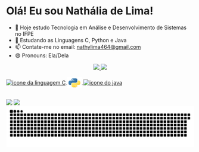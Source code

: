 # Olá! Eu sou Nathália de Lima!


- 🔭 Hoje estudo Tecnologia em Análise e Desenvolvimento de Sistemas no IFPE
- 🌱 Estudando as Linguagens C, Python e Java
- 📫 Contate-me no email: nathylima464@gmail.com
- 😄 Pronouns: Ela/Dela
  
<div align="center">
  <a href="https://github.com/nathalialimaa">
  <img height="180em" src="https://github-readme-stats.vercel.app/api?username=nathalialimaa&show_icons=true&theme=dracula&include_all_commits=true&count_private=true"/>
  <img height="180em" src="https://github-readme-stats.vercel.app/api/top-langs/?username=nathalialimaa&layout=compact&langs_count=7&theme=dracula"/>
</div>

<div style="display: inline_block"><br>
  <img align="center" alt="icone da linguagem C" height="30" width="40" src="https://img.icons8.com/?size=512&id=shQTXiDQiQVR&format=png">
  
  <img align="center" alt="icone do python" height="30" width="40" src="https://raw.githubusercontent.com/devicons/devicon/master/icons/python/python-original.svg">

  <img align="center" alt="icone do java" height="30" width="40" src="https://cdn.jsdelivr.net/gh/devicons/devicon@latest/icons/java/java-original-wordmark.svg">
  
</div>

## 

<div>
  <a href="https://instagram.com/nathylimaa14" target="_blank"><img src="https://img.shields.io/badge/-Instagram-%23E4405F?style=for-the-badge&logo=instagram&logoColor=white" target="_blank"></a>
  <a href="#" target="_blank"><img src="https://img.shields.io/badge/-LinkedIn-%230077B5?style=for-the-badge&logo=linkedin&logoColor=white" target="_blank"></a>
</div>

<picture>
  <source media="(prefers-color-scheme: dark)" srcset="https://raw.githubusercontent.com/nathalialimaa/nathalialimaa/output/github-contribution-grid-snake-dark.svg">
  <source media="(prefers-color-scheme: light)" srcset="https://raw.githubusercontent.com/nathalialimaa/nathalialimaa/output/github-contribution-grid-snake.svg">
  <img alt="github contribution grid snake animation" src="https://raw.githubusercontent.com/nathalialimaa/nathalialimaa/output/github-contribution-grid-snake.svg">
</picture>
